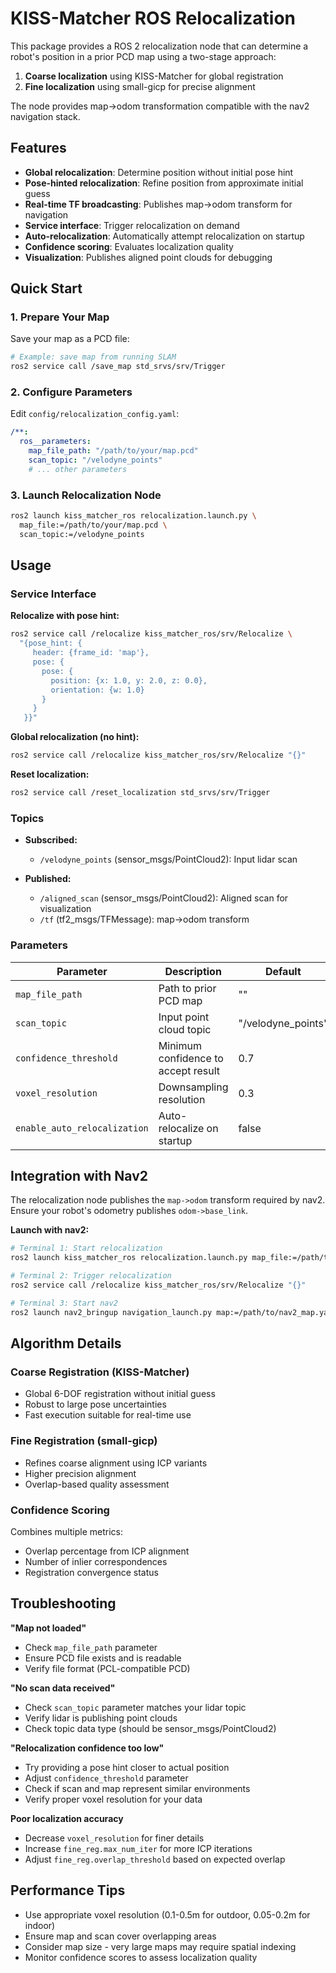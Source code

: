 # KISS-Matcher ROS Relocalization

This package provides a ROS 2 relocalization node that can determine a robot's position in a prior PCD map using a two-stage approach:
1. **Coarse localization** using KISS-Matcher for global registration
2. **Fine localization** using small-gicp for precise alignment

The node provides map->odom transformation compatible with the nav2 navigation stack.

## Features

- **Global relocalization**: Determine position without initial pose hint
- **Pose-hinted relocalization**: Refine position from approximate initial guess  
- **Real-time TF broadcasting**: Publishes map->odom transform for navigation
- **Service interface**: Trigger relocalization on demand
- **Auto-relocalization**: Automatically attempt relocalization on startup
- **Confidence scoring**: Evaluates localization quality
- **Visualization**: Publishes aligned point clouds for debugging

## Quick Start

### 1. Prepare Your Map

Save your map as a PCD file:
```bash
# Example: save map from running SLAM
ros2 service call /save_map std_srvs/srv/Trigger
```

### 2. Configure Parameters

Edit `config/relocalization_config.yaml`:
```yaml
/**:
  ros__parameters:
    map_file_path: "/path/to/your/map.pcd"
    scan_topic: "/velodyne_points"
    # ... other parameters
```

### 3. Launch Relocalization Node

```bash
ros2 launch kiss_matcher_ros relocalization.launch.py \
  map_file:=/path/to/your/map.pcd \
  scan_topic:=/velodyne_points
```

## Usage

### Service Interface

**Relocalize with pose hint:**
```bash
ros2 service call /relocalize kiss_matcher_ros/srv/Relocalize \
  "{pose_hint: {
     header: {frame_id: 'map'}, 
     pose: {
       pose: {
         position: {x: 1.0, y: 2.0, z: 0.0},
         orientation: {w: 1.0}
       }
     }
   }}"
```

**Global relocalization (no hint):**
```bash
ros2 service call /relocalize kiss_matcher_ros/srv/Relocalize "{}"
```

**Reset localization:**
```bash
ros2 service call /reset_localization std_srvs/srv/Trigger
```

### Topics

- **Subscribed:**
  - `/velodyne_points` (sensor_msgs/PointCloud2): Input lidar scan
  
- **Published:**
  - `/aligned_scan` (sensor_msgs/PointCloud2): Aligned scan for visualization
  - `/tf` (tf2_msgs/TFMessage): map->odom transform

### Parameters

| Parameter | Description | Default |
|-----------|-------------|---------|
| `map_file_path` | Path to prior PCD map | "" |
| `scan_topic` | Input point cloud topic | "/velodyne_points" |
| `confidence_threshold` | Minimum confidence to accept result | 0.7 |
| `voxel_resolution` | Downsampling resolution | 0.3 |
| `enable_auto_relocalization` | Auto-relocalize on startup | false |

## Integration with Nav2

The relocalization node publishes the `map->odom` transform required by nav2. Ensure your robot's odometry publishes `odom->base_link`.

**Launch with nav2:**
```bash
# Terminal 1: Start relocalization
ros2 launch kiss_matcher_ros relocalization.launch.py map_file:=/path/to/map.pcd

# Terminal 2: Trigger relocalization  
ros2 service call /relocalize kiss_matcher_ros/srv/Relocalize "{}"

# Terminal 3: Start nav2
ros2 launch nav2_bringup navigation_launch.py map:=/path/to/nav2_map.yaml
```

## Algorithm Details

### Coarse Registration (KISS-Matcher)
- Global 6-DOF registration without initial guess
- Robust to large pose uncertainties
- Fast execution suitable for real-time use

### Fine Registration (small-gicp)
- Refines coarse alignment using ICP variants
- Higher precision alignment
- Overlap-based quality assessment

### Confidence Scoring
Combines multiple metrics:
- Overlap percentage from ICP alignment
- Number of inlier correspondences
- Registration convergence status

## Troubleshooting

**"Map not loaded"**
- Check `map_file_path` parameter
- Ensure PCD file exists and is readable
- Verify file format (PCL-compatible PCD)

**"No scan data received"**
- Check `scan_topic` parameter matches your lidar topic
- Verify lidar is publishing point clouds
- Check topic data type (should be sensor_msgs/PointCloud2)

**"Relocalization confidence too low"**
- Try providing a pose hint closer to actual position
- Adjust `confidence_threshold` parameter
- Check if scan and map represent similar environments
- Verify proper voxel resolution for your data

**Poor localization accuracy**
- Decrease `voxel_resolution` for finer details
- Increase `fine_reg.max_num_iter` for more ICP iterations
- Adjust `fine_reg.overlap_threshold` based on expected overlap

## Performance Tips

- Use appropriate voxel resolution (0.1-0.5m for outdoor, 0.05-0.2m for indoor)
- Ensure map and scan cover overlapping areas
- Consider map size - very large maps may require spatial indexing
- Monitor confidence scores to assess localization quality